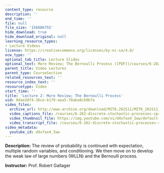 ```yaml
---
content_type: resource
description: ''
end_time: ''
file: null
file_size: '156606755'
hide_download: true
hide_download_original: null
learning_resource_types:
- Lecture Videos
license: https://creativecommons.org/licenses/by-nc-sa/4.0/
ocw_type: ''
optional_tab_title: Lecture Slides
optional_text: More Review; The Bernoulli Process ([PDF](/courses/6-262-discrete-stochastic-processes-spring-2011/resources/mit6_262s11_lec02))
parent_title: Video Lectures
parent_type: CourseSection
related_resources_text: ''
resource_index_text: ''
resourcetype: Video
start_time: ''
title: 'Lecture 2: More Review; The Bernoulli Process'
uid: 0dae28f4-36ce-b179-aea5-78aba8c69b7a
video_files:
  archive_url: http://www.archive.org/download/MIT6.262S11/MIT6_262S11_lec02_300k.mp4
  video_captions_file: /courses/6-262-discrete-stochastic-processes-spring-2011/79bdb76082f75ac1862c2db078b1208b_d4xfax4_Iww.vtt
  video_thumbnail_file: https://img.youtube.com/vi/d4xfax4_Iww/default.jpg
  video_transcript_file: /courses/6-262-discrete-stochastic-processes-spring-2011/e5d8fc476a0cec82315627c939581c73_d4xfax4_Iww.pdf
video_metadata:
  youtube_id: d4xfax4_Iww
---
```


**Description:** The review of probability is continued with expectation, multiple random variables, and conditioning. We then move on to develop the weak law of large numbers (WLLN) and the Bernoulli process.

**Instructor:** Prof. Robert Gallager

